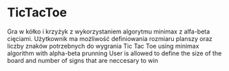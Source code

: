 # TicTacToe
Gra w kółko i krzyżyk z wykorzystaniem algorytmu minimax z alfa-beta cięciami.
Użytkownik ma możliwość definiowania rozmiaru planszy oraz liczby znaków potrzebnych do wygrania
Tic Tac Toe using minimax algorithm with alpha-beta prunning
User is allowed to define the size of the board and number of signs that are neccesary to win
